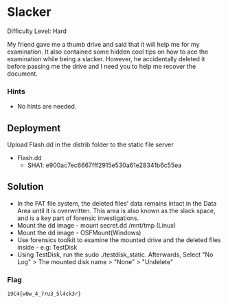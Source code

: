 
# Slacker

Difficulty Level: Hard

My friend gave me a thumb drive and said that it will help me for my examination. It also contained some hidden cool tips on how to ace the examination while being a slacker. However, he accidentally deleted it before passing me the drive and I need you to help me recover the document.

### Hints

-  No hints are needed.



## Deployment

Upload Flash.dd in the distrib folder to the static file server

- Flash.dd
    - SHA1: e900ac7ec6667fff2915e530a61e28341b6c55ea
	
## Solution

- In the FAT file system, the deleted files' data remains intact in the Data Area until it is overwritten. This area is also known as the slack space, and is a key part of forensic investigations.
- Mount the dd image - mount secret.dd /mnt/tmp (Linux)
- Mount the dd image - OSFMount(Windows)
- Use forensics toolkit to examine the mounted drive and the deleted files inside - e.g: TestDisk
- Using TestDisk, run the sudo ./testdisk_static. Afterwards, Select "No Log" > The mounted disk name > "None" > "Undelete"

### Flag
`19C4{w0w_4_7ru3_5l4ck3r}`
